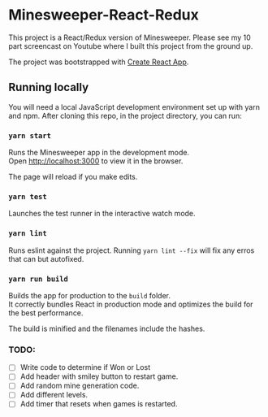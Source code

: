 # Minesweeper-React-Redux

This project is a React/Redux version of Minesweeper. Please see my 10 part screencast on Youtube where I built this project from the ground up.

The project was bootstrapped with [Create React App](https://github.com/facebookincubator/create-react-app).

## Running locally

You will need a local JavaScript development environment set up with yarn and npm. After cloning this repo, in the project directory, you can run:

### `yarn start`

Runs the Minesweeper app in the development mode.<br>
Open [http://localhost:3000](http://localhost:3000) to view it in the browser.

The page will reload if you make edits.

### `yarn test`

Launches the test runner in the interactive watch mode.

### `yarn lint`

Runs eslint against the project. Running `yarn lint --fix` will fix any erros that can but autofixed.


### `yarn run build`

Builds the app for production to the `build` folder.<br>
It correctly bundles React in production mode and optimizes the build for the best performance.

The build is minified and the filenames include the hashes.<br>



### TODO:
- [ ] Write code to determine if Won or Lost
- [ ] Add header with smiley button to restart game.
- [ ] Add random mine generation code.
- [ ] Add different levels.
- [ ] Add timer that resets when games is restarted.
